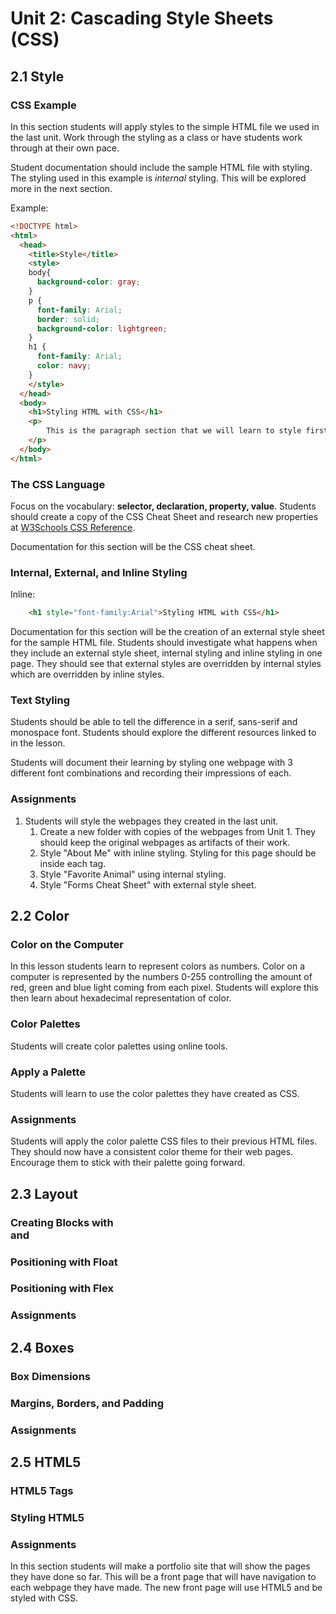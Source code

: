 # Unit 2: Cascading Style Sheets (CSS)

## 2.1 Style

### CSS Example
In this section students will apply styles to the simple HTML file we used in the last unit. Work through the styling as a class or have students work through at their own pace.

Student documentation should include the sample HTML file with styling. The styling used in this example is *internal* styling. This will be explored more in the next section. 

Example:
```html
<!DOCTYPE html>
<html>
  <head>
    <title>Style</title>
    <style>
    body{
      background-color: gray;
    }
    p {
      font-family: Arial;
      border: solid;
      background-color: lightgreen;
    }
    h1 {
      font-family: Arial;
      color: navy;
    }
    </style>
  </head>
  <body>
    <h1>Styling HTML with CSS</h1>
    <p>
        This is the paragraph section that we will learn to style first.
    </p>
  </body>
</html>
```

### The CSS Language
Focus on the vocabulary: **selector, declaration, property, value**.
Students should create a copy of the CSS Cheat Sheet and research new properties at [W3Schools CSS Reference](https://www.w3schools.com/cssref/default.asp).

Documentation for this section will be the CSS cheat sheet. 

### Internal, External, and Inline Styling
Inline:
```html
    <h1 style="font-family:Arial">Styling HTML with CSS</h1>
```

Documentation for this section will be the creation of an external style sheet for the sample HTML file. Students should investigate what happens when they include an external style sheet, internal styling and inline styling in one page. They should see that external styles are overridden by internal styles which are overridden by inline styles. 

### Text Styling
Students should be able to tell the difference in a serif, sans-serif and monospace font. Students should explore the different resources linked to in the lesson. 

Students will document their learning by styling one webpage with 3 different font combinations and recording their impressions of each. 

### Assignments
1. Students will style the webpages they created in the last unit. 
    1. Create a new folder with copies of the webpages from Unit 1. They should keep the original webpages as artifacts of their work.
    2. Style "About Me" with inline styling. Styling for this page should be inside each tag.
    3. Style "Favorite Animal" using internal styling.
    4. Style "Forms Cheat Sheet" with external style sheet.

## 2.2 Color
### Color on the Computer
In this lesson students learn to represent colors as numbers. Color on a computer is represented by the numbers 0-255 controlling the amount of red, green and blue light coming from each pixel. Students will explore this then learn about hexadecimal representation of color.
### Color Palettes
Students will create color palettes using online tools. 
### Apply a Palette
Students will learn to use the color palettes they have created as CSS.
### Assignments
Students will apply the color palette CSS files to their previous HTML files. They should now have a consistent color theme for their web pages. Encourage them to stick with their palette going forward.

## 2.3 Layout
### Creating Blocks with <div> and <span>
### Positioning with Float
### Positioning with Flex
### Assignments

## 2.4 Boxes
### Box Dimensions
### Margins, Borders, and Padding
### Assignments

## 2.5 HTML5
### HTML5 Tags
### Styling HTML5
### Assignments
In this section students will make a portfolio site that will show the pages they have done so far. This will be a front page that will have navigation to each webpage they have made. The new front page will use HTML5 and be styled with CSS.

